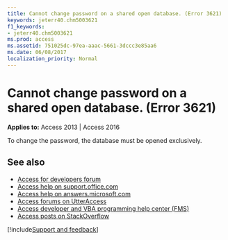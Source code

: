 ```yaml
---
title: Cannot change password on a shared open database. (Error 3621)
keywords: jeterr40.chm5003621
f1_keywords:
- jeterr40.chm5003621
ms.prod: access
ms.assetid: 751025dc-97ea-aaac-5661-3dccc3e85aa6
ms.date: 06/08/2017
localization_priority: Normal
---
```



# Cannot change password on a shared open database. (Error 3621)

  

**Applies to:** Access 2013 | Access 2016

To change the password, the database must be opened exclusively.

## See also

- [Access for developers forum](https://social.msdn.microsoft.com/Forums/office/home?forum=accessdev)
- [Access help on support.office.com](https://support.office.com/search/results?query=Access)
- [Access help on answers.microsoft.com](https://answers.microsoft.com/)
- [Access forums on UtterAccess](https://www.utteraccess.com/forum/index.php?act=idx)
- [Access developer and VBA programming help center (FMS)](https://www.fmsinc.com/MicrosoftAccess/developer/)
- [Access posts on StackOverflow](https://stackoverflow.com/questions/tagged/ms-access)

[!include[Support and feedback](~/includes/feedback-boilerplate.md)]